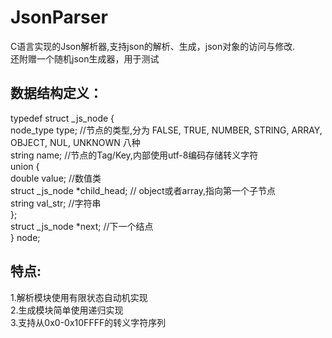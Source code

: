 # JsonParser  
C语言实现的Json解析器,支持json的解析、生成，json对象的访问与修改.  
还附赠一个随机json生成器，用于测试  
  
## 数据结构定义：  
typedef struct _js_node {  
  node_type type;           //节点的类型,分为 FALSE,  TRUE,  NUMBER,  STRING,  ARRAY,  OBJECT,  NUL,  UNKNOWN 八种  
  string name;              //节点的Tag/Key,内部使用utf-8编码存储转义字符  
  union {  
    double value;                   //数值类  
    struct _js_node *child_head;    // object或者array,指向第一个子节点  
    string val_str;                 //字符串  
  };  
  struct _js_node *next;    //下一个结点  
} node;  
  
## 特点:  
1.解析模块使用有限状态自动机实现  
2.生成模块简单使用递归实现  
3.支持从0x0-0x10FFFF的转义字符序列  
